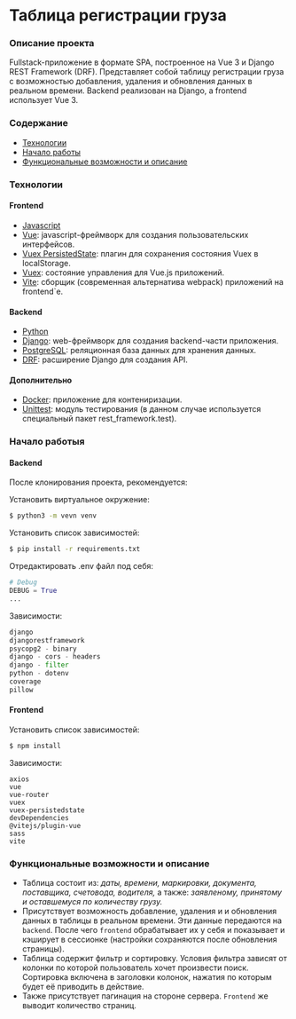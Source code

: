 # Таблица регистрации груза

### Описание проекта

Fullstack-приложение в формате SPA, построенное на Vue 3 и Django REST Framework (DRF). Представляет собой таблицу
регистрации груза с возможностью добавления, удаления и обновления данных в реальном времени. Backend реализован на
Django, а frontend использует Vue 3.

### Содержание

- [Технологии](#технологии)
- [Начало работы](#начало-работы)
- [Функциональные возможности и описание](#функциональные-возможности-и-описание)

### Технологии

#### Frontend

- [Javascript](https://docs.celeryq.dev/en/stable/)
- [Vue](https://vuejs.org/): javascript-фреймворк для создания пользовательских интерфейсов.
- [Vuex PersistedState](https://www.npmjs.com/package/vuex-persistedstate): плагин для сохранения состояния Vuex в
  localStorage.
- [Vuex](https://vuex.vuejs.org/): состояние управления для Vue.js приложений.
- [Vite](https://vite-docs-ru.vercel.app/): сборщик (современная альтернатива webpack)  приложений на frontend`e.

#### Backend

- [Python](https://www.python.org/)
- [Django](https://www.djangoproject.com/): web-фреймворк для создания backend-части приложения.
- [PostgreSQL](https://www.postgresql.org/): реляционная база данных для хранения данных.
- [DRF](https://www.django-rest-framework.org/): расширение Django для создания API.

#### Дополнительно

- [Docker](https://www.docker.com/): приложение для контениризации.
- [Unittest](https://docs.python.org/3/library/unittest.html): модуль тестирования (в данном случае используется
  специальный
  пакет rest_framework.test).

### Начало работыя

#### Backend

После клонирования проекта, рекомендуется:

Установить виртуальное окружение:

```sh
$ python3 -m vevn venv
```

Установить список зависимостей:

```sh
$ pip install -r requirements.txt
```

Отредактировать .env файл под себя:

```python
# Debug
DEBUG = True
...
```

Зависимости:

```python
django
djangorestframework
psycopg2 - binary
django - cors - headers
django - filter
python - dotenv
coverage
pillow
```

#### Frontend

Установить список зависимостей:

```sh
$ npm install
```

Зависимости:

```vue
axios
vue
vue-router
vuex
vuex-persistedstate
devDependencies
@vitejs/plugin-vue
sass
vite
```

### Функциональные возможности и описание

* Таблица состоит из: _даты, времени, маркировки, документа, поставщика, счетовода, водителя,_ а также: _заявленому,
  принятому и оставшемуся по количеству грузу._
* Присутствует возможность добавление, удаления и и обновления данных в таблицы в реальном времени. Эти данные
  передаются на `backend`. После чего `frontend` обрабатывает их у себя и показывает и кэширует в сессионке (настройки
  сохраняются после обновления страницы).
* Таблица содержит фильтр и сортировку. Условия фильтра зависят от колонки по которой пользователь хочет произвести
  поиск. Сортировка включена в заголовки колонок, нажатия по которым будет её приводить в действие.
* Также присутствует пагинация на стороне сервера. `Frontend` же выводит количество страниц.
